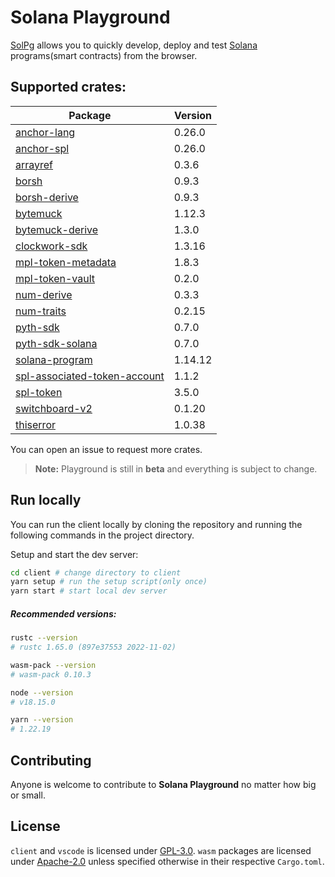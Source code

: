 # Solana Playground

[SolPg](https://beta.solpg.io) allows you to quickly develop, deploy and test [Solana](https://docs.solana.com/introduction) programs(smart contracts) from the browser.

## Supported crates:

| Package                                                                            | Version |
| ---------------------------------------------------------------------------------- | ------- |
| [anchor-lang](https://docs.rs/anchor-lang/0.26.0)                                  | 0.26.0  |
| [anchor-spl](https://docs.rs/anchor-spl/0.26.0)                                    | 0.26.0  |
| [arrayref](https://docs.rs/arrayref/0.3.6)                                         | 0.3.6   |
| [borsh](https://docs.rs/borsh/0.9.3)                                               | 0.9.3   |
| [borsh-derive](https://docs.rs/borsh-derive/0.9.3)                                 | 0.9.3   |
| [bytemuck](https://docs.rs/bytemuck/1.12.3)                                        | 1.12.3  |
| [bytemuck-derive](https://docs.rs/bytemuck-derive/1.3.0)                           | 1.3.0   |
| [clockwork-sdk](https://docs.rs/clockwork-sdk/1.3.16)                              | 1.3.16  |
| [mpl-token-metadata](https://docs.rs/mpl-token-metadata/1.8.3)                     | 1.8.3   |
| [mpl-token-vault](https://docs.rs/mpl-token-vault/0.2.0)                           | 0.2.0   |
| [num-derive](https://docs.rs/num-derive/0.3.3)                                     | 0.3.3   |
| [num-traits](https://docs.rs/num-traits/0.2.15)                                    | 0.2.15  |
| [pyth-sdk](https://docs.rs/pyth-sdk/0.7.0)                                         | 0.7.0   |
| [pyth-sdk-solana](https://docs.rs/pyth-sdk-solana/0.7.0)                           | 0.7.0   |
| [solana-program](https://docs.rs/solana-program/1.14.12)                           | 1.14.12 |
| [spl-associated-token-account](https://docs.rs/spl-associated-token-account/1.1.2) | 1.1.2   |
| [spl-token](https://docs.rs/spl-token/3.5.0)                                       | 3.5.0   |
| [switchboard-v2](https://docs.rs/switchboard-v2/0.1.20)                            | 0.1.20  |
| [thiserror](https://docs.rs/thiserror/1.0.38)                                      | 1.0.38  |

You can open an issue to request more crates.

> **Note:** Playground is still in **beta** and everything is subject to change.

## Run locally

You can run the client locally by cloning the repository and running the following commands in the project directory.

Setup and start the dev server:

```sh
cd client # change directory to client
yarn setup # run the setup script(only once)
yarn start # start local dev server
```

##### Recommended versions:

```sh
rustc --version
# rustc 1.65.0 (897e37553 2022-11-02)

wasm-pack --version
# wasm-pack 0.10.3

node --version
# v18.15.0

yarn --version
# 1.22.19
```

## Contributing

Anyone is welcome to contribute to **Solana Playground** no matter how big or small.

## License

`client` and `vscode` is licensed under [GPL-3.0](https://github.com/solana-playground/solana-playground/blob/master/LICENSE-GPL).
`wasm` packages are licensed under [Apache-2.0](https://github.com/solana-playground/solana-playground/blob/master/LICENSE-APACHE) unless specified otherwise in their respective `Cargo.toml`.
